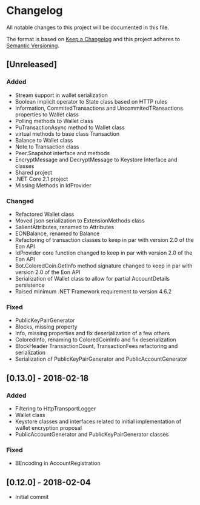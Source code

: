 ﻿# Changelog
All notable changes to this project will be documented in this file.

The format is based on [Keep a Changelog](http://keepachangelog.com/en/1.0.0/)
and this project adheres to [Semantic Versioning](http://semver.org/spec/v2.0.0.html).

## [Unreleased]

### Added
- Stream support in wallet serialization
- Boolean implicit operator to State class based on HTTP rules
- Information, CommitedTransactions and UncommitedTRansactions properties to Wallet class
- Polling methods to Wallet class
- PuTransactionAsync method to Wallet class
- virtual methods to base class Transaction
- Balance to Wallet class
- Note to Transaction class
- Peer.Snapshot interface and methods
- EncryptMessage and DecryptMessage to Keystore Interface and classes
- Shared project
- .NET Core 2.1 project
- Missing Methods in IdProvider

### Changed
- Refactored Wallet class
- Moved json serialization to ExtensionMethods class
- SalientAttributes, renamed to Attributes
- EONBalance, renamed to Balance
- Refactoring of transaction classes to keep in par with version 2.0 of the Eon API
- IdProvider core function changed to keep in par with version 2.0 of the Eon API
- Bot.ColoredCoin.GetInfo method signature changed to keep in par with version 2.0 of the Eon API
- Serialization of Wallet class to allow for partial AccountDetails persistence
- Raised minimum .NET Framework requirement to version 4.6.2

### Fixed
- PublicKeyPairGenerator
- Blocks, missing property
- Info, missing properties and fix deserialization of a few others
- ColoredInfo, renaming to ColoredCoinInfo and fix deserialization
- BlockHeader TransactionCount, TransactionFees refactoring and serialization
- Serialization of PublicKeyPairGenerator and PublicAccountGenerator


## [0.13.0] - 2018-02-18
### Added
- Filtering to HttpTransportLogger
- Wallet class
- Keystore classes and interfaces related to initial implementation of wallet encryption proposal
- PublicAccountGenerator and PublicKeyPairGenerator classes

### Fixed
- BEncoding in AccountRegistration



## [0.12.0] - 2018-02-04
- Initial commit